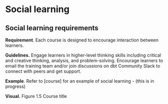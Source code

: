 # Social learning

## Social learning requirements

**Requirement**. Each course is designed to encourage interaction between learners.

**Guidelines.** Engage learners in higher-level thinking skills including critical and creative thinking, analysis, and problem-solving. Encourage learners to email the training team and/or join discussions on dbt Community Slack to connect with peers and get support.

**Example**. Refer to \[course] for an example of social learning - (this is in progress)

**Visual.** Figure 1.5 Course title
